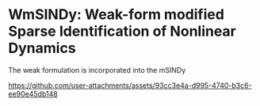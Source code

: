 # WmSINDy: Weak-form modified Sparse Identification of Nonlinear Dynamics

The weak formulation is incorporated into the mSINDy

https://github.com/user-attachments/assets/93cc3e4a-d995-4740-b3c6-ee90e45db148
